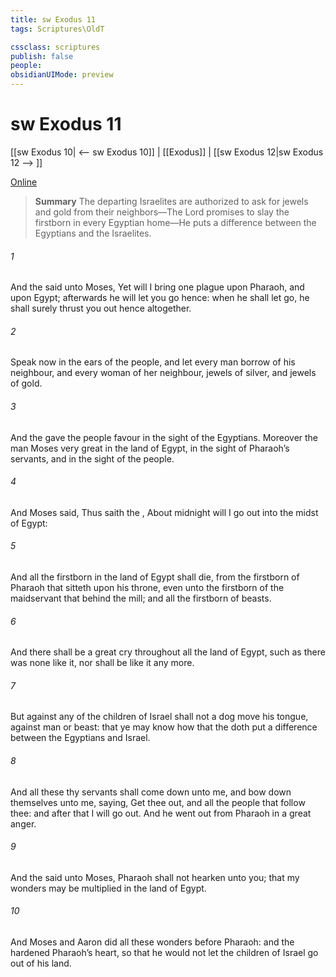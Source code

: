 ```yaml
---
title: sw Exodus 11
tags: Scriptures\OldT

cssclass: scriptures
publish: false
people:
obsidianUIMode: preview
---
```


# sw Exodus 11
[[sw Exodus 10| <-- sw Exodus 10]] | [[Exodus]] | [[sw Exodus 12|sw Exodus 12 --> ]]

[Online](https://churchofjesuschrist.org/study/scriptures/ot/ex/11?lang=eng)

> __Summary__
The departing Israelites are authorized to ask for jewels and gold from their neighbors—The Lord promises to slay the firstborn in every Egyptian home—He puts a difference between the Egyptians and the Israelites.

###### 1 
And the  said unto Moses, Yet will I bring one plague  upon Pharaoh, and upon Egypt; afterwards he will let you go hence: when he shall let  go, he shall surely thrust you out hence altogether.

###### 2 
Speak now in the ears of the people, and let every man borrow of his neighbour, and every woman of her neighbour, jewels of silver, and jewels of gold.

###### 3 
And the  gave the people favour in the sight of the Egyptians. Moreover the man Moses  very great in the land of Egypt, in the sight of Pharaoh’s servants, and in the sight of the people.

###### 4 
And Moses said, Thus saith the , About midnight will I go out into the midst of Egypt:

###### 5 
And all the firstborn in the land of Egypt shall die, from the firstborn of Pharaoh that sitteth upon his throne, even unto the firstborn of the maidservant that  behind the mill; and all the firstborn of beasts.

###### 6 
And there shall be a great cry throughout all the land of Egypt, such as there was none like it, nor shall be like it any more.

###### 7 
But against any of the children of Israel shall not a dog move his tongue, against man or beast: that ye may know how that the  doth put a difference between the Egyptians and Israel.

###### 8 
And all these thy servants shall come down unto me, and bow down themselves unto me, saying, Get thee out, and all the people that follow thee: and after that I will go out. And he went out from Pharaoh in a great anger.

###### 9 
And the  said unto Moses, Pharaoh shall not hearken unto you; that my wonders may be multiplied in the land of Egypt.

###### 10 
And Moses and Aaron did all these wonders before Pharaoh: and the  hardened Pharaoh’s heart, so that he would not let the children of Israel go out of his land.

